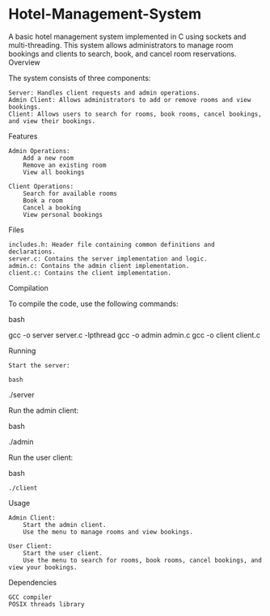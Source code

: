 # Hotel-Management-System

A basic hotel management system implemented in C using sockets and multi-threading. This system allows administrators to manage room bookings and clients to search, book, and cancel room reservations.
Overview

The system consists of three components:

    Server: Handles client requests and admin operations.
    Admin Client: Allows administrators to add or remove rooms and view bookings.
    Client: Allows users to search for rooms, book rooms, cancel bookings, and view their bookings.

Features

    Admin Operations:
        Add a new room
        Remove an existing room
        View all bookings

    Client Operations:
        Search for available rooms
        Book a room
        Cancel a booking
        View personal bookings

Files

    includes.h: Header file containing common definitions and declarations.
    server.c: Contains the server implementation and logic.
    admin.c: Contains the admin client implementation.
    client.c: Contains the client implementation.

Compilation

To compile the code, use the following commands:

bash

gcc -o server server.c -lpthread
gcc -o admin admin.c
gcc -o client client.c

Running

    Start the server:

    bash

./server

Run the admin client:

bash

./admin

Run the user client:

bash

    ./client

Usage

    Admin Client:
        Start the admin client.
        Use the menu to manage rooms and view bookings.

    User Client:
        Start the user client.
        Use the menu to search for rooms, book rooms, cancel bookings, and view your bookings.

Dependencies

    GCC compiler
    POSIX threads library

